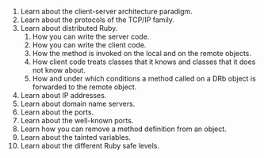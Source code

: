 1. Learn about the client-server architecture paradigm.
1. Learn about the protocols of the TCP/IP family.
1. Learn about distributed Ruby.
    1. How you can write the server code.
    1. How you can write the client code.
    1. How the method is invoked on the local and on the remote objects.
    1. How client code treats classes that it knows and classes that it does not know about.
    1. How and under which conditions a method called on a DRb object is forwarded to the remote object.
1. Learn about IP addresses.
1. Learn about domain name servers.
1. Learn about the ports.
1. Learn about the well-known ports.
1. Learn how you can remove a method definition from an object.
1. Learn about the tainted variables.
1. Learn about the different Ruby safe levels.
